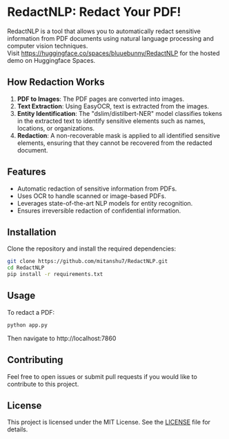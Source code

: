 # RedactNLP: Redact Your PDF!

RedactNLP is a tool that allows you to automatically redact sensitive information from PDF documents using natural language processing and computer vision techniques.  
Visit https://huggingface.co/spaces/bluuebunny/RedactNLP for the hosted demo on Huggingface Spaces.

## How Redaction Works

1. **PDF to Images**: The PDF pages are converted into images.
2. **Text Extraction**: Using EasyOCR, text is extracted from the images.
3. **Entity Identification**: The "dslim/distilbert-NER" model classifies tokens in the extracted text to identify sensitive elements such as names, locations, or organizations.
4. **Redaction**: A non-recoverable mask is applied to all identified sensitive elements, ensuring that they cannot be recovered from the redacted document.

## Features

- Automatic redaction of sensitive information from PDFs.
- Uses OCR to handle scanned or image-based PDFs.
- Leverages state-of-the-art NLP models for entity recognition.
- Ensures irreversible redaction of confidential information.

## Installation

Clone the repository and install the required dependencies:

```bash
git clone https://github.com/mitanshu7/RedactNLP.git
cd RedactNLP
pip install -r requirements.txt
```

## Usage

To redact a PDF:

```bash
python app.py
```
Then navigate to http://localhost:7860

## Contributing

Feel free to open issues or submit pull requests if you would like to contribute to this project.

## License

This project is licensed under the MIT License. See the [LICENSE](LICENSE) file for details.
